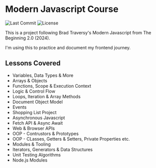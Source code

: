 # Modern Javascript Course

![Last Commit](https://img.shields.io/github/last-commit/mjaaaa24/git-javascript-course)
![License](https://img.shields.io/github/license/mjaaaa24/git-javascript-course)

This is a project following Brad Traversy's Modern Javascript from The Beginning 2.0 (2024).  

I'm using this to practice and document my frontend journey.

## Lessons Covered
- Variables, Data Types & More
- Arrays & Objects
- Functions, Scope & Execution Context
- Logic & Control Flow
- Loops, Iteration & Array Methods
- Document Object Model
- Events
- Shopping List Project
- Asynchronous Javascript
- Fetch API & Async Await
- Web & Browser APIs
- OOP - Contrustors & Prototypes
- OOP - CLasses, Getters & Setters, Private Properties etc.
- Modules & Tooling
- Iterators, Generators & Data Structures
- Unit Testing Algorithms
- Node.js Modules
